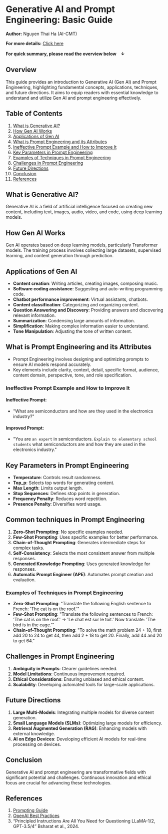 # Generative AI and Prompt Engineering: Basic Guide

**Author:** Nguyen Thai Ha (AI-CMT)

**For more details:** [Click here](https://github.com/acn-thaihanguyen/prompt-engineering-guide/blob/main/GenAI%20and%20Prompt%20Engineer%20Summary.pdf)

**For quick summary, please read the overview below　↓**

## Overview

This guide provides an introduction to Generative AI (Gen AI) and Prompt Engineering, highlighting fundamental concepts, applications, techniques, and future directions. It aims to equip readers with essential knowledge to understand and utilize Gen AI and prompt engineering effectively.

## Table of Contents

1. [What is Generative AI?](#what-is-generative-ai)
2. [How Gen AI Works](#how-gen-ai-works)
3. [Applications of Gen AI](#applications-of-gen-ai)
4. [What is Prompt Engineering and its Attributes](#what-is-prompt-engineering-and-its-attributes)
5. [Ineffective Prompt Example and How to Improve It](#ineffective-prompt-example-and-how-to-improve-it)
6. [Key Parameters in Prompt Engineering](#key-parameters-in-prompt-engineering)
7. [Examples of Techniques in Prompt Engineering](#examples-of-techniques-in-prompt-engineering)
8. [Challenges in Prompt Engineering](#challenges-in-prompt-engineering)
9. [Future Directions](#future-directions)
10. [Conclusion](#conclusion)
11. [References](#references)

## What is Generative AI?

Generative AI is a field of artificial intelligence focused on creating new content, including text, images, audio, video, and code, using deep learning models.

## How Gen AI Works

Gen AI operates based on deep learning models, particularly Transformer models. The training process involves collecting large datasets, supervised learning, and content generation through prediction.

## Applications of Gen AI

- **Content creation**: Writing articles, creating images, composing music.
- **Software coding assistance**: Suggesting and auto-writing programming code.
- **Chatbot performance improvement**: Virtual assistants, chatbots.
- **Content classification**: Categorizing and organizing content.
- **Question Answering and Discovery**: Providing answers and discovering relevant information.
- **Summarization**: Condensing large amounts of information.
- **Simplification**: Making complex information easier to understand.
- **Tone Manipulation**: Adjusting the tone of written content.

## What is Prompt Engineering and its Attributes

* Prompt Engineering involves designing and optimizing prompts to ensure AI models respond accurately.
* Key elements include clarity, context, detail, specific format, audience, content domain, perspective, tone, and role specification.

### Ineffective Prompt Example and How to Improve It

#### Ineffective Prompt:
- "What are semiconductors and how are they used in the electronics industry?"

#### Improved Prompt:
- "You are `an expert` in semiconductors. `Explain to elementary school students` what semiconductors are and how they are used in the electronics industry."

## Key Parameters in Prompt Engineering

- **Temperature**: Controls result randomness.
- **Top_p**: Selects top words for generating content.
- **Max Length**: Limits output length.
- **Stop Sequences**: Defines stop points in generation.
- **Frequency Penalty**: Reduces word repetition.
- **Presence Penalty**: Diversifies word usage.

## Common techniques in Prompt Engineering

1. **Zero-Shot Prompting**: No specific examples needed.
2. **Few-Shot Prompting**: Uses specific examples for better performance.
3. **Chain-of-Thought Prompting**: Generates intermediate steps for complex tasks.
4. **Self-Consistency**: Selects the most consistent answer from multiple responses.
5. **Generated Knowledge Prompting**: Uses generated knowledge for responses.
6. **Automatic Prompt Engineer (APE)**: Automates prompt creation and evaluation.

### Examples of Techniques in Prompt Engineering

- **Zero-Shot Prompting**: "Translate the following English sentence to French: 'The cat is on the roof.’"
- **Few-Shot Prompting**: "Translate the following sentences to French: 'The cat is on the roof.' -> 'Le chat est sur le toit.' Now translate: 'The bird is in the cage.'"
- **Chain-of-Thought Prompting**: "To solve the math problem 24 + 18, first add 20 to 24 to get 44, then add 2 + 18 to get 20. Finally, add 44 and 20 to get 64."

## Challenges in Prompt Engineering

1. **Ambiguity in Prompts**: Clearer guidelines needed.
2. **Model Limitations**: Continuous improvement required.
3. **Ethical Considerations**: Ensuring unbiased and ethical content.
4. **Scalability**: Developing automated tools for large-scale applications.

## Future Directions

1. **Large Multi-Models**: Integrating multiple models for diverse content generation.
2. **Small Language Models (SLMs)**: Optimizing large models for efficiency.
3. **Retrieval Augmented Generation (RAG)**: Enhancing models with external knowledge.
4. **AI on Edge Devices**: Developing efficient AI models for real-time processing on devices.

## Conclusion

Generative AI and prompt engineering are transformative fields with significant potential and challenges. Continuous innovation and ethical focus are crucial for advancing these technologies.

## References
1. [Prompting Guide](https://www.promptingguide.ai/jp)
2. [OpenAI Best Practices](https://help.openai.com/en/articles/6654000-best-practices-for-prompt-engineering-with-the-openai-api)
3. “Principled Instructions Are All You Need for Questioning LLaMA-1/2, GPT-3.5/4” Bsharat et al., 2024.
